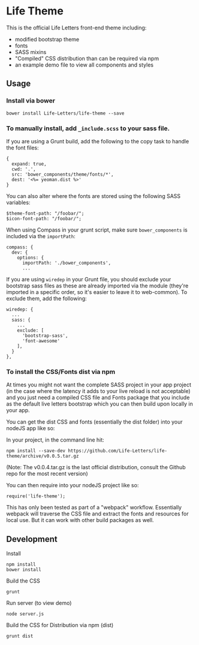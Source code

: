 # Life Theme

This is the official Life Letters front-end theme including:

- modified bootstrap theme
- fonts
- SASS mixins
- "Compiled" CSS distribution than can be required via npm
- an example demo file to view all components and styles



## Usage

### Install via bower

    bower install Life-Letters/life-theme --save

### To manually install, add `_include.scss` to your sass file.

If you are using a Grunt build, add the following to the copy
task to handle the font files:

    {
      expand: true,
      cwd: '.',
      src: 'bower_components/theme/fonts/*',
      dest: '<%= yeoman.dist %>'
    }


You can also alter where the fonts are stored using the following
SASS variables:

    $theme-font-path: "/foobar/";
    $icon-font-path: "/foobar/";


When using Compass in your grunt script, make sure `bower_components`
is included via the `importPath`:

    compass: {
      dev: {
        options: {
          importPath: './bower_components',
          ...

If you are using `wiredep` in your Grunt file, you should exclude your bootstrap sass files as
these are already imported via the module (they're imported in a specific order, so it's
easier to leave it to web-common). To exclude them, add the
following:

    wiredep: {
      ...
      sass: {
        ...
        exclude: [
          'bootstrap-sass',
          'font-awesome'
        ],
      }
    },

### To install the CSS/Fonts dist via npm
At times you might not want the complete SASS project in your app project (in the case where the latency it adds to your live reload is not acceptable) and you just need a compiled CSS file and Fonts package that you include as the default live letters bootstrap which you can then build upon locally in your app.

You can get the dist CSS and fonts (essentially the dist folder) into your nodeJS app like so:

In your project, in the command line hit:

    npm install --save-dev https://github.com/Life-Letters/life-theme/archive/v0.0.5.tar.gz
(Note: The v0.0.4.tar.gz is the last official distribution, consult the Github repo for the most recent version)

You can then require into your nodeJS project like so:

    require('life-theme');

This has only been tested as part of a "webpack" workflow. Essentially webpack will traverse the CSS file and extract the fonts and resources for local use. But it can work with other build packages as well.


## Development

Install

    npm install
    bower install

Build the CSS

    grunt

Run server (to view demo)

    node server.js

Build the CSS for Distribution via npm (dist)

    grunt dist
